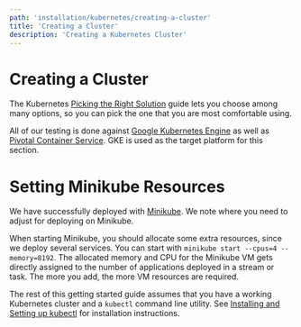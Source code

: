 ```yaml
---
path: 'installation/kubernetes/creating-a-cluster'
title: 'Creating a Cluster'
description: 'Creating a Kubernetes Cluster'
---
```


# Creating a Cluster

The Kubernetes [Picking the Right
Solution](https://kubernetes.io/docs/setup/#production-environment) guide
lets you choose among many options, so you can pick the one that you are
most comfortable using.

All of our testing is done against [Google Kubernetes
Engine](https://cloud.google.com/kubernetes-engine/) as well as [Pivotal
Container
Service](https://pivotal.io/platform/pivotal-container-service/). GKE is
used as the target platform for this section.

# Setting Minikube Resources

We have successfully deployed with [Minikube](https://kubernetes.io/docs/getting-started-guides/minikube/).
We note where you need to adjust for deploying on Minikube.

When starting Minikube, you should allocate some extra resources,
since we deploy several services. You can start with
`minikube start --cpus=4 --memory=8192`. The allocated memory and CPU
for the Minikube VM gets directly assigned to the number of
applications deployed in a stream or task. The more you add, the more
VM resources are required.

The rest of this getting started guide assumes that you have a working
Kubernetes cluster and a `kubectl` command line utility. See [Installing
and Setting up kubectl](https://kubernetes.io/docs/user-guide/prereqs/)
for installation instructions.
